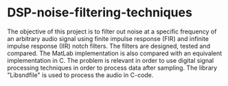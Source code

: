 # DSP-noise-filtering-techniques
The objective of this project is to filter out noise at a specific frequency of an arbitrary audio signal using finite impulse response (FIR) and infinite impulse response (IIR) notch filters. The filters are designed, tested and compared. The MatLab implementation is also compared with an equivalent implementation in C. The problem is relevant in order to use digital signal processing techniques in order to process data after sampling. The library "Libsndfile" is used to process the audio in C-code.
